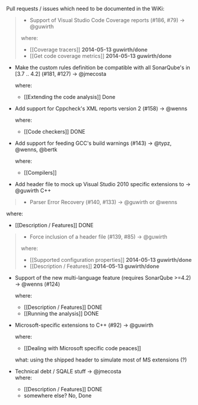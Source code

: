 Pull requests / issues which need to be documented in the WiKi:

> - Support of Visual Studio Code Coverage reports (#186, #79)           -> @guwirth
>  
>  where:
>  * [[Coverage tracers]] **2014-05-13 guwirth/done**
>  * [[Get code coverage metrics]] **2014-05-13 guwirth/done**

- Make the custom rules definition be compatible with all SonarQube's in [3.7 .. 4.2] (#181, #127)                                  -> @jmecosta 

  where: 
  * [[Extending the code analysis]] Done

- Add support for Cppcheck's XML reports version 2 (#158)              -> @wenns

  where: 
  * [[Code checkers]]                                                      DONE

- Add support for feeding GCC's build warnings (#143)                  -> @typz, @wenns, @bertk

  where:
  * [[Compilers]]

- Add header file to mock up Visual Studio 2010 specific extensions to -> @guwirth
  C++
> - Parser Error Recovery (#140, #133)                                   -> @guwirth or @wenns

  where:
  * [[Description / Features]] DONE

> - Force inclusion of a header file (#139, #85)                         -> @guwirth
> 
>  where:
>  * [[Supported configuration properties]] **2014-05-13 guwirth/done**
>  * [[Description / Features]] **2014-05-13 guwirth/done**

- Support of the new multi-language feature (requires SonarQube >=4.2) -> @wenns
 (#124)

  where:
  * [[Description / Features]] DONE
  * [[Running the analysis]] DONE

- Microsoft-specific extensions to C++ (#92)                           -> @guwirth

  where: 
  * [[Dealing with Microsoft specific code peaces]]

  what: using the shipped header to simulate most of MS extensions (?)

- Technical debt / SQALE stuff                                         -> @jmecosta  
  where:
  * [[Description / Features]] DONE  
  * somewhere else? No, Done
